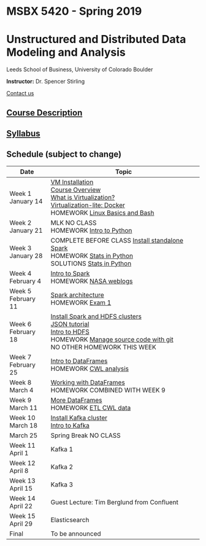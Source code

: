 # MSBX 5420 - Spring 2019
# Unstructured and Distributed Data Modeling and Analysis
Leeds School of Business, University of Colorado Boulder

**Instructor:**  Dr. Spencer Stirling

[Contact us](syllabus/syllabus.md#contact-information)


## [Course Description](syllabus/syllabus.md#course-description)


## [Syllabus](syllabus/syllabus.md)


## Schedule (subject to change)

|Date          |Topic |
|--------------|------|
|Week 1<br>January 14    |[VM Installation](0101vminstallation/README.md)<br>[Course Overview](0102courseoverview/README.md)<br>[What is Virtualization?](0103whatisvirtualization/README.md)<br>[Virtualization-lite: Docker](0301docker/README.md)<br>HOMEWORK [Linux Basics and Bash](0104bash/README.md)|
|Week 2<br>January 21    |MLK NO CLASS<br>HOMEWORK [Intro to Python](0201python/README.md)|
|Week 3<br>January 28    |COMPLETE BEFORE CLASS [Install standalone Spark](https://unstructured-playgroud.gitbook.io/unstructuredplayground/v/release-1.0/apache-spark-ecosystem/install-spark)<br>HOMEWORK [Stats in Python](0305homework/README.md)<br>SOLUTIONS [Stats in Python](0306homework_solutions/)|
|Week 4<br>February 4    |[Intro to Spark](0401sparkintro/)<br>HOMEWORK [NASA weblogs](0402sparkweblogs/README.md)|
|Week 5<br>February 11   |[Spark architecture](0501sparkarchitecture/README.md)<br>HOMEWORK [Exam 1](0502examweblogs/README.md)|
|Week 6<br>February 18   |[Install Spark and HDFS clusters](0601installspark/README.md)<br>[JSON tutorial](0602jsontutorial/README.md)<br>[Intro to HDFS](0603hdfsintro/README.md)<br>HOMEWORK [Manage source code with git](0604git/README.md)<br>NO OTHER HOMEWORK THIS WEEK|
|Week 7<br>February 25   |[Intro to DataFrames](0701introdataframes/)<br>HOMEWORK [CWL analysis](0702cwlanalyze/README.md) |
|Week 8<br>March 4       |[Working with DataFrames](0801workingwithdataframes/)<br>HOMEWORK COMBINED WITH WEEK 9 |
|Week 9<br>March 11      |[More DataFrames](0901dataframewindowing)<br>HOMEWORK [ETL CWL data](0902etlcwl/README.md) |
|Week 10<br>March 18     |[Install Kafka cluster](1001installkafka/README.md)<br>[Intro to Kafka](1002introkafka/) |
|March 25                |Spring Break NO CLASS |
|Week 11<br>April 1       |Kafka 1 |
|Week 12<br>April 8       |Kafka 2 |
|Week 13<br>April 15      |Kafka 3 |
|Week 14<br>April 22      |Guest Lecture: Tim Berglund from Confluent |
|Week 15<br>April 29      |Elasticsearch |
|Final         |To be announced |
